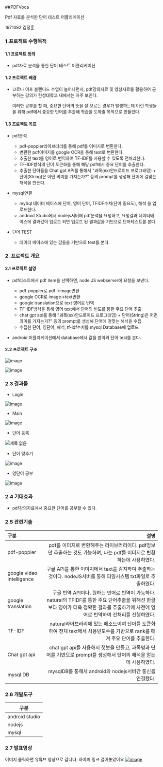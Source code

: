 ##PDFVoca

Pdf 자료를 분석한 단어 테스트 어플리케이션

1971092 김정훈



### 1.프로젝트 수행목적

#### 1.1 프로젝트 정의

- pdf자료 분석을 통한 단어 테스트 어플리케이션

#### 1.2 프로젝트 배경

- 코로나 이후 블렌디드 수업이 늘어나면서, pdf강의자료 및 영상자료를 활용하여 공부하는 강의가 한성대학교 내에서는 자주 보인다.

  이러한 공부를 할 때,  중요한 단어의 뜻을 잘 모르는 경우가 발생하는데 이런 학생들을 위해 pdf에서 중요한 단어를 추출해 학습을 도와줄 목적으로 만들었다.

#### 1.3 프로젝트 목표

- pdf분석
  - pdf-poppler라이브러리를 통해 pdf를 이미지로 변환한다.
  - 변환한 pdf이미지를 google OCR을 통해 text로 변환한다.
  - 추출한 text를 영어로 번역하여 TF-IDF를 사용할 수 있도록 전처리한다.
  - TF-IDF방식의 단어 토큰화를 통해 해당 pdf에서 중요 단어를 추출한다.
  - 추출한 단어들을 Chat gpt API를 통해서 "과목(ex)안드로이드 프로그래밍) + 단어(String)은 어떤 의미를 가지는가?" 등의 prompt를 생성해 단어에 걸맞는 해석을 만든다.

- mysql연결
  - mySql 데이터 베이스에 단어, 영어 단어, TFIDF수치(단어 중요도), 해석 을 업로드한다.
  - android Studio에서 nodejs서버에 pdf분석을 요청하고, 요청결과 데이터베이스에 결과값이 업로드 되면 업로드 된 결과값을 기반으로 단어테스트를 본다.

- 단어 TEST
  - 데이터 베이스에 있는 값들을 기반으로 test를 본다.

### 2. 프로젝트 개요

#### 2.1 프로젝트 설명

- pdf리스트에서 pdf item을 선택하면, node JS webserver에 요청을 보낸다. 
  - pdf-poppler로 pdf->image변환
  - google OCR로 image->text변환
  - google translation으로 text 영어로 번역
  - TF-IDF방식을 통해 영어 text에서 단어의 빈도를 통한 주요 단어 추출
  - chat gpt api를 통해 "과목(ex)안드로이드 프로그래밍) + 단어(String)은 어떤 의미를 가지는가?" 등의 prompt를 생성해 단어에 걸맞는 해석을 수집
  - 수집한 단어, 영단어, 해석, tf-idf수치를 mysql Database에 업로드

- android 어플리케이션에서 database에서 값을 받아와 단어 test를 본다.

#### 2.2 프로젝트 구조
![image](https://github.com/thuygom/PdfVoca/assets/138266353/4d3b4898-1300-49c0-9695-5fd1837820b0)

![image](https://github.com/thuygom/PdfVoca/assets/138266353/1db737f7-00c8-4136-ad84-e109126b360c)

### 2.3 결과물

- Login

![image](https://github.com/thuygom/PdfVoca/assets/138266353/ebbafd1b-4f34-4cf6-9ac3-42389c9fa6f4)

- Main

![image](https://github.com/thuygom/PdfVoca/assets/138266353/8bb2e865-6fa8-477a-a31f-7d1b9f2d012d)

- 단어 등록

![제목 없음](https://github.com/thuygom/PdfVoca/assets/138266353/9b268e5c-d144-4e3f-8024-86718b9ff0b5)

- 단어 맞추기

![image](https://github.com/thuygom/PdfVoca/assets/138266353/eb56ab09-fc50-4e91-8050-9f9adaaf2f5e)

- 영단어 공부

![image](https://github.com/thuygom/PdfVoca/assets/138266353/e13e4acf-a648-4ad2-9543-f4aab80501f1)

### 2.4 기대효과

- pdf강의자료에서 중요한 단어를 공부할 수 있다.

### 2.5 관련기술

| 구분                      |                                                         설명 |
| :------------------------ | -----------------------------------------------------------: |
| pdf-poppler               | pdf를 이미지로 변환해주는 라이브러리이다. pdf정보만 추출하는 것도 가능하며, 나는 pdf를 이미지로 변환하는데 사용하였다. |
| google video intelligence | 구글 API를 통한 이미지에서 text를 감지하여 추출하는것이다. nodeJS서버를 통해 파일시스템 txt파일로 추출하였다. |
| google translation        | 구글 번역 API이다. 원하는 언어로 번역이 가능하다. natural의 TFIDF를 통한 주요 단어추출을 위해선 한글보다 영어가 더욱 정확한 결과를 추출하기에 사전에 영어로 번역하여 전처리를 진행하였다. |
| TF-IDF                    | natural라이브러리에 있는  메소드이며 단어를 토큰화하여 전체 text에서  사용빈도수를 기반으로  rank를 매겨 주요 단어를 추출한다. |
| Chat gpt api              | chat gpt  api를 사용해서 챗봇을 만들고, 과목명과 단어를 기반으로 prompt를 생성해서 단어의 해석을 얻는데 사용하였다. |
| mysql DB                  |    mysqlDB를 통해서 android와  nodejs서버간 통신을 연결했다. |

### 2.6 개발도구

| 구분           |
| -------------- |
| android studio |
| nodejs         |
| mysql          |

### 2.7 발표영상
이미지 클릭하면 유튜브 영상으로 갑니다. 하이퍼 링크 걸어놓았어요
[![image](https://github.com/thuygom/PdfVoca/assets/138266353/8bb2e865-6fa8-477a-a31f-7d1b9f2d012d)](https://www.youtube.com/watch?v=tlw3Ll2IDAA&t=18s)


